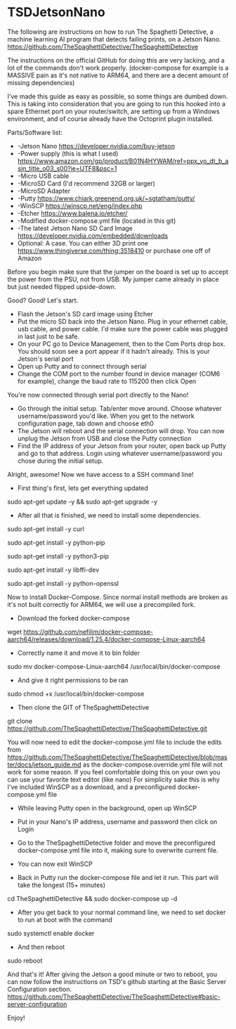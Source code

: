 # TSDJetsonNano
The following are instructions on how to run The Spaghetti Detective, a machine learning AI program that detects failing prints, on a Jetson Nano.
https://github.com/TheSpaghettiDetective/TheSpaghettiDetective 

The instructions on the official GitHub for doing this are very lacking, and a lot of the commands don't work properly. (docker-compose for example is a MASSIVE pain as it's not native to ARM64, and there are a decent amount of missing dependencies)

I've made this guide as easy as possible, so some things are dumbed down.
This is taking into consideration that you are going to run this hooked into a spare Ethernet port on your router/switch, are setting up from a Windows environment, and of course already have the Octoprint plugin installed.



Parts/Software list:
- -Jetson Nano https://developer.nvidia.com/buy-jetson
- -Power supply (this is what I used) https://www.amazon.com/gp/product/B01N4HYWAM/ref=ppx_yo_dt_b_asin_title_o03_s00?ie=UTF8&psc=1
- -Micro USB cable
- -MicroSD Card (I'd recommend 32GB or larger)
- -MicroSD Adapter
- -Putty https://www.chiark.greenend.org.uk/~sgtatham/putty/
- -WinSCP https://winscp.net/eng/index.php
- -Etcher  https://www.balena.io/etcher/
- -Modified docker-compose.yml file (located in this git)
- -The latest Jetson Nano SD Card Image  https://developer.nvidia.com/embedded/downloads
- Optional: A case. You can either 3D print one https://www.thingiverse.com/thing:3518410 or purchase one off of Amazon

Before you begin make sure that the jumper on the board is set up to accept the power from the PSU, not from USB. My jumper came already in place but just needed flipped upside-down.


Good? Good! Let's start.

- Flash the Jetson's SD card image using Etcher
- Put the micro SD back into the Jetson Nano. Plug in your ethernet cable, usb cable, and power cable. I'd make sure the power cable was plugged in last just to be safe.
- On your PC go to Device Management, then to the Com Ports drop box. You should soon see a port appear if it hadn't already. This is your Jetson's serial port
- Open up Putty and to connect through serial
- Change the COM port to the number found in device manager (COM6 for example), change the baud rate to 115200 then click Open

You're now connected through serial port directly to the Nano!

- Go through the initial setup. Tab/enter move around. Choose whatever username/password you'd like. When you get to the network configuration page, tab down and choose eth0
- The Jetson will reboot and the serial connection will drop. You can now unplug the Jetson from USB and close the Putty connection
- Find the IP address of your Jetson from your router, open back up Putty and go to that address. Login using whatever username/password you chose during the initial setup.


Alright, awesome! Now we have access to a SSH command line!

- First thing's first, lets get everything updated

sudo apt-get update -y && sudo apt-get upgrade -y
- After all that is finished, we need to install some dependencies.

sudo apt-get install -y curl 

sudo apt-get install -y python-pip

sudo apt-get install -y python3-pip

sudo apt-get install -y libffi-dev

sudo apt-get install -y python-openssl


Now to install Docker-Compose. Since normal install methods are broken as it's not built correctly for ARM64, we will use a precompiled fork.


- Download the forked docker-compose

wget https://github.com/nefilim/docker-compose-aarch64/releases/download/1.25.4/docker-compose-Linux-aarch64
- Correctly name it and move it to bin folder

sudo mv docker-compose-Linux-aarch64 /usr/local/bin/docker-compose
- And give it right permissions to be ran

sudo chmod +x /usr/local/bin/docker-compose

- Then clone the GIT of TheSpaghettiDetective

git clone https://github.com/TheSpaghettiDetective/TheSpaghettiDetective.git

You will now need to edit the docker-compose.yml file to include the edits from https://github.com/TheSpaghettiDetective/TheSpaghettiDetective/blob/master/docs/jetson_guide.md  as the docker-compose.override.yml file will not work for some reason. If you feel comfortable doing this on your own you can use your favorite text editor (like nano)
For simplicity sake this is why I've included WinSCP as a download, and a preconfigured docker-compose.yml file

- While leaving Putty open in the background, open up WinSCP
- Put in your Nano's IP address, username and password then click on Login
- Go to the TheSpaghettiDetective folder and move the preconfigured docker-compose.yml file into it, making sure to overwrite  current file.
- You can now exit WinSCP


- Back in Putty run the docker-compose file and let it run. This  part will take the longest (15+ minutes)

cd TheSpaghettiDetective && sudo docker-compose up -d

- After you get back to your normal command line, we need to set docker to run at boot with the command

sudo systemctl enable docker
- And then reboot

sudo reboot

And that's it! After giving the Jetson a good minute or two to reboot, you can now follow the instructions on TSD's github starting at the Basic Server Configuration section.
https://github.com/TheSpaghettiDetective/TheSpaghettiDetective#basic-server-configuration

Enjoy!
